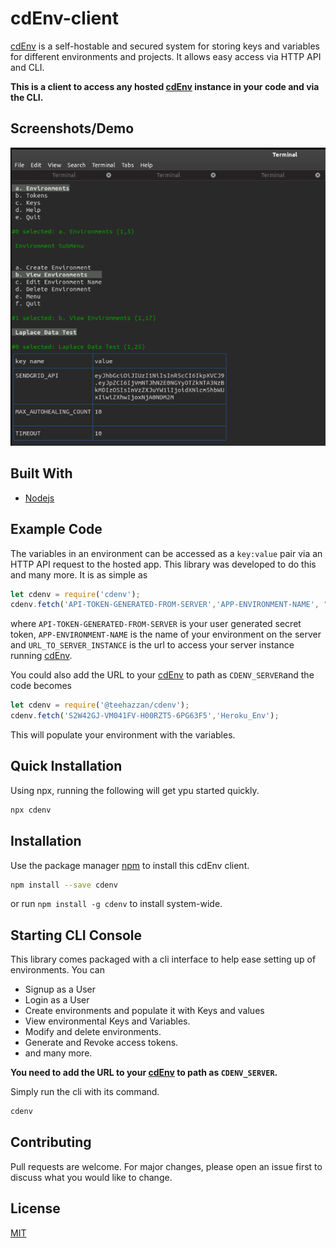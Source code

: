 # cdEnv-client

[cdEnv](https://github.com/teezzan/cdEnv) is a self-hostable and secured system for storing keys and variables for different environments and projects. It allows easy access via HTTP API and CLI.

**This is a client to access any hosted [cdEnv](https://github.com/teezzan/cdEnv) instance in your code and via the CLI.**


## Screenshots/Demo
![ScreenShot](https://github.com/teezzan/cdEnv/blob/master/images/cdenv.png)
## Built With

- [Nodejs](https://nodejs.org/en/)


## Example Code

The variables in an environment can be accessed as a `key:value` pair via an HTTP API request to the hosted app. This library was developed to do this and many more. It is as simple as 

```javascript
let cdenv = require('cdenv');
cdenv.fetch('API-TOKEN-GENERATED-FROM-SERVER','APP-ENVIRONMENT-NAME', "URL_TO_SERVER_INSTANCE");

```
where `API-TOKEN-GENERATED-FROM-SERVER` is your user generated secret token, `APP-ENVIRONMENT-NAME` is the name of your environment on the server and `URL_TO_SERVER_INSTANCE` is the url to access your server instance running [cdEnv](https://github.com/teezzan/cdEnv).


You could also add the URL to your [cdEnv](https://github.com/teezzan/cdEnv) to path as `CDENV_SERVER`and the code becomes

```javascript
let cdenv = require('@teehazzan/cdenv');
cdenv.fetch('S2W42GJ-VM041FV-H00RZT5-6PG63F5','Heroku_Env');

```
This will populate your environment with the variables.

## Quick Installation
Using npx, running the following will get ypu started quickly.
```bash
npx cdenv
```

## Installation

Use the package manager [npm](https://www.npmjs.com/get-npm) to install this cdEnv client.

```bash
npm install --save cdenv
```
 or run `npm install -g cdenv` to install system-wide.


## Starting CLI Console
This library comes packaged with a cli interface to help ease setting up of environments. You can 
- Signup as a User
- Login as a User
- Create environments and populate it with Keys and values
- View environmental Keys and Variables.
- Modify and delete environments.
- Generate and Revoke access tokens.
- and many more.

**You need to add the URL to your [cdEnv](https://github.com/teezzan/cdEnv) to path as `CDENV_SERVER`.**

Simply run the cli with its command. 

```bash
cdenv
```

## Contributing
Pull requests are welcome. For major changes, please open an issue first to discuss what you would like to change.

## License
[MIT](https://choosealicense.com/licenses/mit/)